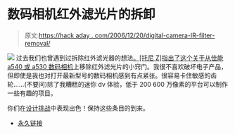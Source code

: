 # 数码相机红外滤光片的拆卸

> 原文:[https://hack aday . com/2006/12/20/digital-camera-IR-filter-removal/](https://hackaday.com/2006/12/20/digital-camera-ir-filter-removal/)

![](../Images/cbe263559472bc3ef4b31aecb20c2576.png)
过去我们也曾遇到过拆除红外滤光器的想法[。[托尼 Z]指出了这个](http://www.hackaday.com/2005/03/14/make-an-infrared-webcam/)[关于从佳能 a540 或 a530 数码相机](http://photography-on-the.net/forum/showthread.php?t=251630 )上移除红外滤光片的小窍门。我很不喜欢破坏电子产品，但即使是我也对打开最新型号的数码相机感到有点紧张。很容易卡住敏感的齿轮……(不要问)除了我糟糕的迷你 dv 体验，低于 200 600 万像素的平台可以制作一些有趣的项目。

你们在[设计挑战](http://hackaday.com/category/contests/)中表现出色！保持这些条目的到来。

*   [永久链接](http://photography-on-the.net/forum/showthread.php?t=251630)